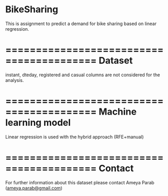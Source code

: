 # BikeSharing
This is assignment to predict a demand for bike sharing based on linear regression.

=========================================
Dataset
=========================================
instant, dteday, registered and casual columns are not considered for the analysis.

=========================================
Machine learning model
=========================================
Linear regression is used with the hybrid approach (RFE+manual)


=========================================
Contact
=========================================
	
For further information about this dataset please contact Ameya Parab (ameya.parab@gmail.com)
